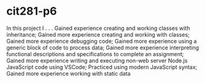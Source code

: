 # cit281-p6
In this project I . . .
Gained experience creating and working classes with inheritance;
Gained more experience creating and working with classes;
Gained more experience debugging code;
Gained more experience using a generic block of code to process data;
Gained more experience interpreting functional descriptions and specifications to complete an assignment;
Gained more experience writing and executing non-web server Node.js JavaScript code using VSCode;
Practiced using modern JavaScript syntax;
Gained more experience working with static data

